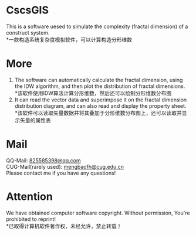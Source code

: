 # CscsGIS
This is a software uesed to simulate the complexity (fractal dimension) of a construct system.  
*一款构造系统复杂度模拟软件，可以计算构造分形维数  
# More
1. The software can automatically calculate the fractal dimension, using the IDW algorithm, and then plot the distribution of fractal dimensions.   
*该软件使用IDW算法计算分形维数，然后还可以绘制分形维数分布图  
2. It can read the vector data and superimpose it on the fractal dimension distribution diagram, and can also read and display the property sheet.  
*该软件可以读取矢量数据并将其叠加于分形维数分布图上，还可以读取并显示矢量的属性表  
# Mail
QQ-Mail: 825585398@qq.com  
CUG-Mail(rarely used): mengbaofh@cug.edu.cn  
Please contact me if you have any questions!  
# Attention
We have obtained computer software copyright. Without permission, You're prohibited to reprint!  
*已取得计算机软件著作权，未经允许，禁止转载！  
